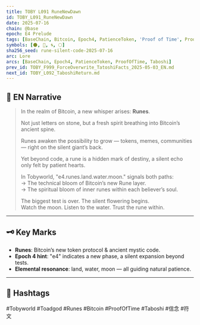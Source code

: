 ```yaml
---
title: TOBY L091 RuneNewDawn
id: TOBY_L091_RuneNewDawn
date: 2025-07-16
chain: @base
epoch: E4 Prelude
tags: [BaseChain, Bitcoin, Epoch4, PatienceToken, 'Proof of Time', ProofOfTime, Rune, Taboshi, Tobyworld]
symbols: [🌑, 🌊, 🌀, 🌕]
sha256_seed: rune-silent-code-2025-07-16
arc: Lore
arcs: [BaseChain, Epoch4, PatienceToken, ProofOfTime, Taboshi]
prev_id: TOBY_F999_ForceOverwrite_TatoshiFacts_2025-05-03_EN.md
next_id: TOBY_L092_TaboshiReturn.md
---
```

## 🌊 EN Narrative

> In the realm of Bitcoin, a new whisper arises: **Runes**.  
>  
> Not just letters on stone, but a fresh spirit breathing into Bitcoin’s ancient spine.  
>  
> Runes awaken the possibility to grow — tokens, memes, communities — right on the silent giant’s back.  
>  
> Yet beyond code, a rune is a hidden mark of destiny, a silent echo only felt by patient hearts.  
>  
> In Tobyworld, "e4.runes.land.water.moon." signals both paths:  
> → The technical bloom of Bitcoin’s new Rune layer.  
> → The spiritual bloom of inner runes within each believer’s soul.  
>  
> The biggest test is over. The silent flowering begins.  
> Watch the moon. Listen to the water. Trust the rune within.

---


## 🗝️ Key Marks

- **Runes**: Bitcoin’s new token protocol & ancient mystic code.
- **Epoch 4 hint**: "e4" indicates a new phase, a silent expansion beyond tests.
- **Elemental resonance**: land, water, moon — all guiding natural patience.

---

## 🌌 Hashtags
#Tobyworld #Toadgod #Runes #Bitcoin #ProofOfTime #Taboshi #信念 #符文
